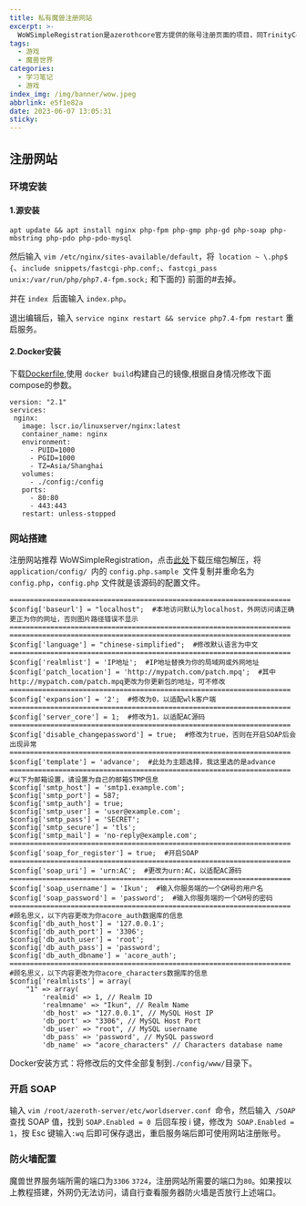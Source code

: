 ```yaml
---
title: 私有魔兽注册网站
excerpt: >-
  WoWSimpleRegistration是azerothcore官方提供的账号注册页面的项目，同TrinityCore类似，azerothcore也是一个模拟魔兽世界的开源项目，WoWSimpleRegistration同样也支持TrinityCore的账号注册。
tags:
  - 游戏
  - 魔兽世界
categories:
  - 学习笔记
  - 游戏
index_img: /img/banner/wow.jpeg
abbrlink: e5f1e82a
date: 2023-06-07 13:05:31
sticky:
---
```


## 注册网站

### 环境安装

#### 1.源安装

```
apt update && apt install nginx php-fpm php-gmp php-gd php-soap php-mbstring php-pdo php-pdo-mysql
```

然后输入 `vim /etc/nginx/sites-available/default`，将` location ~ \.php$ {`、`include snippets/fastcgi-php.conf;`、`fastcgi_pass unix:/var/run/php/php7.4-fpm.sock;` 和下面的} 前面的#去掉。

并在 `index `后面输入 `index.php`。



退出编辑后，输入 `service nginx restart && service php7.4-fpm restart` 重启服务。

#### 2.Docker安装

 下载[Dockerfile](https://github.com/linuxserver/docker-nginx),使用 `docker build`构建自己的镜像,根据自身情况修改下面compose的参数。

 ```
version: "2.1"
services:
  nginx:
    image: lscr.io/linuxserver/nginx:latest
    container_name: nginx
    environment:
      - PUID=1000
      - PGID=1000
      - TZ=Asia/Shanghai
    volumes:
      - ./config:/config
    ports:
      - 80:80
      - 443:443
    restart: unless-stopped
 ```
 




### 网站搭建



注册网站推荐 WoWSimpleRegistration，点击[此处](https://github.com/azerothcore/WoWSimpleRegistration/archive/refs/heads/master.zip)下载压缩包解压，将 `application/config/ `内的 `config.php.sample `文件复制并重命名为 `config.php`，`config.php` 文件就是该源码的配置文件。

```
=====================================================================
$config['baseurl'] = "localhost";  #本地访问默认为localhost，外网访问请正确更正为你的网址，否则图片路径错误不显示
=====================================================================
=====================================================================
$config['language'] = "chinese-simplified";  #修改默认语言为中文
=====================================================================
$config['realmlist'] = 'IP地址';  #IP地址替换为你的局域网或外网地址
$config['patch_location'] = 'http://mypatch.com/patch.mpq';  #其中http://mypatch.com/patch.mpq更改为你更新包的地址，可不修改
=====================================================================
$config['expansion'] = '2';  #修改为0，以适配wlk客户端
=====================================================================
$config['server_core'] = 1;  #修改为1，以适配AC源码
=====================================================================
$config['disable_changepassword'] = true;  #修改为true，否则在开启SOAP后会出现异常
=====================================================================
$config['template'] = 'advance';  #此处为主题选择，我这里选的是advance
=====================================================================
#以下为邮箱设置，请设置为自己的邮箱STMP信息
$config['smtp_host'] = 'smtp1.example.com';
$config['smtp_port'] = 587;
$config['smtp_auth'] = true;
$config['smtp_user'] = 'user@example.com';
$config['smtp_pass'] = 'SECRET';
$config['smtp_secure'] = 'tls';
$config['smtp_mail'] = 'no-reply@example.com';
=====================================================================
$config['soap_for_register'] = true;  #开启SOAP
=====================================================================
$config['soap_uri'] = 'urn:AC';  #更改为urn:AC，以适配AC源码
=====================================================================
$config['soap_username'] = 'Ikun';  #输入你服务端的一个GM号的用户名
$config['soap_password'] = 'password';  #输入你服务端的一个GM号的密码
=====================================================================
#顾名思义，以下内容更改为你acore_auth数据库的信息
$config['db_auth_host'] = '127.0.0.1';
$config['db_auth_port'] = '3306';
$config['db_auth_user'] = 'root';
$config['db_auth_pass'] = 'password';
$config['db_auth_dbname'] = 'acore_auth';
=====================================================================
#顾名思义，以下内容更改为你acore_characters数据库的信息
$config['realmlists'] = array(
    "1" => array(
        'realmid' => 1, // Realm ID
        'realmname' => "Ikun", // Realm Name
        'db_host' => "127.0.0.1", // MySQL Host IP
        'db_port' => "3306", // MySQL Host Port
        'db_user' => "root", // MySQL username
        'db_pass' => 'password', // MySQL password
        'db_name' => "acore_characters" // Characters database name
```

Docker安装方式：将修改后的文件全部复制到`./config/www/`目录下。

### 开启 SOAP

输入 `vim /root/azeroth-server/etc/worldserver.conf `命令，然后输入` /SOAP` 查找 SOAP 值，找到 `SOAP.Enabled = 0 `后回车按 i 键，修改为` SOAP.Enabled = 1`，按 Esc 键输入`:wq` 后即可保存退出，重启服务端后即可使用网站注册账号。

### 防火墙配置

魔兽世界服务端所需的端口为`3306` `3724`，注册网站所需要的端口为`80`。如果按以上教程搭建，外网仍无法访问，请自行查看服务器防火墙是否放行上述端口。



